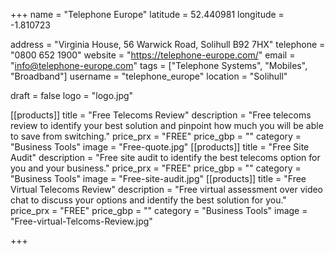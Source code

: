 +++
name = "Telephone Europe"
latitude = 52.440981
longitude = -1.810723

address = "Virginia House, 56 Warwick Road, Solihull B92 7HX"
telephone = "0800 652 1900"
website = "https://telephone-europe.com/"
email = "info@telephone-europe.com"
tags = ["Telephone Systems", "Mobiles", "Broadband"]
username = "telephone_europe"
location = "Solihull"

draft = false
logo = "logo.jpg"

[[products]]
  title = "Free Telecoms Review"
  description = "Free telecoms review to identify your best solution and pinpoint how much you will be able to save from switching."
  price_prx = "FREE"
  price_gbp = ""
  category = "Business Tools"
  image = "Free-quote.jpg"
[[products]]
  title = "Free Site Audit"
  description = "Free site audit to identify the best telecoms option for you and your business."
  price_prx = "FREE"
  price_gbp = ""
  category = "Business Tools"
  image = "Free-site-audit.jpg"
[[products]]
  title = "Free Virtual Telecoms Review"
  description = "Free virtual assessment over video chat to discuss your options and identify the best solution for you."
  price_prx = "FREE"
  price_gbp = ""
  category = "Business Tools"
  image = "Free-virtual-Telcoms-Review.jpg"
  
  
+++

